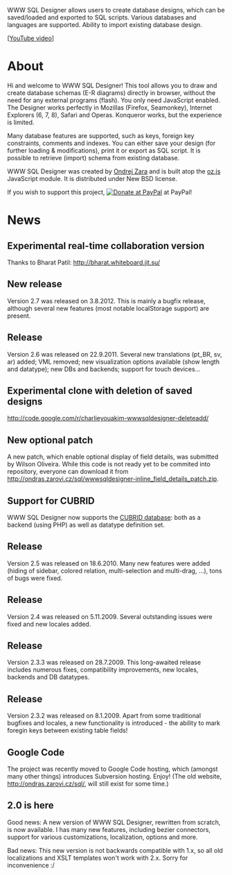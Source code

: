 WWW SQL Designer allows users to create database designs, which can be saved/loaded and exported to SQL scripts. Various databases and languages are supported. Ability to import existing database design.

[[YouTube video](http://www.youtube.com/watch?v=hCQzJx9AKhU)]

# About #

Hi and welcome to WWW SQL Designer! This tool allows you to draw and create database schemas (E-R diagrams) directly in browser, without the need for any external programs (flash). You only need JavaScript enabled.
The Designer works perfectly in Mozillas (Firefox, Seamonkey), Internet Explorers (6, 7, 8), Safari and Operas. Konqueror works, but the experience is limited.

Many database features are supported, such as keys, foreign key constraints, comments and indexes. You can either save your design (for further loading & modifications), print it or export as SQL script. It is possible to retrieve (import) schema from existing database.

WWW SQL Designer was created by [Ondrej Zara](http://ondras.zarovi.cz/) and is built atop the [oz.js](http://code.google.com/p/oz-js/) JavaScript module. It is distributed under New BSD license.

If you wish to support this project, <a href='https://www.paypal.com/cgi-bin/webscr?cmd=_s-xclick&hosted_button_id=3340079'><img src='https://www.paypal.com/en_GB/i/btn/btn_donate_LG.gif' alt='Donate at PayPal' title='Donate at PayPal' /></a> at PayPal!

# News #

## Experimental real-time collaboration version ##

Thanks to Bharat Patil: http://bharat.whiteboard.jit.su/

## New release ##

Version 2.7 was released on 3.8.2012. This is mainly a bugfix release, although several new features (most notable localStorage support) are present.

## Release ##

Version 2.6 was released on 22.9.2011. Several new translations (pt\_BR, sv, ar) added; VML removed; new visualization options available (show length and datatype); new DBs and backends; support for touch devices...

## Experimental clone with deletion of saved designs ##

http://code.google.com/r/charlieyouakim-wwwsqldesigner-deleteadd/

## New optional patch ##

A new patch, which enable optional display of field details, was submitted by Wilson Oliveira. While this code is not ready yet to be commited into repository, everyone can download it from http://ondras.zarovi.cz/sql/wwwsqldesigner-inline_field_details_patch.zip.


## Support for CUBRID ##

WWW SQL Designer now supports the [CUBRID database](http://www.cubrid.org/): both as a backend (using PHP) as well as datatype definition set.


## Release ##

Version 2.5 was released on 18.6.2010. Many new features were added (hiding of sidebar, colored relation, multi-selection and multi-drag, ...), tons of bugs were fixed.

## Release ##

Version 2.4 was released on 5.11.2009. Several outstanding issues were fixed and new locales added.

## Release ##

Version 2.3.3 was released on 28.7.2009. This long-awaited release includes numerous fixes, compatibility improvements, new locales, backends and DB datatypes.

## Release ##

Version 2.3.2 was released on 8.1.2009. Apart from some traditional bugfixes and locales, a new functionality is introduced - the ability to mark foregin keys between existing table fields!

## Google Code ##

The project was recently moved to Google Code hosting, which (amongst many other things) introduces Subversion hosting. Enjoy! (The old website, http://ondras.zarovi.cz/sql/, will still exist for some time.)

## 2.0 is here ##

Good news: A new version of WWW SQL Designer, rewritten from scratch, is now available. I has many new features, including bezier connectors, support for various customizations, localization, options and more.

Bad news: This new version is not backwards compatible with 1.x, so all old localizations and XSLT templates won't work with 2.x. Sorry for inconvenience :/